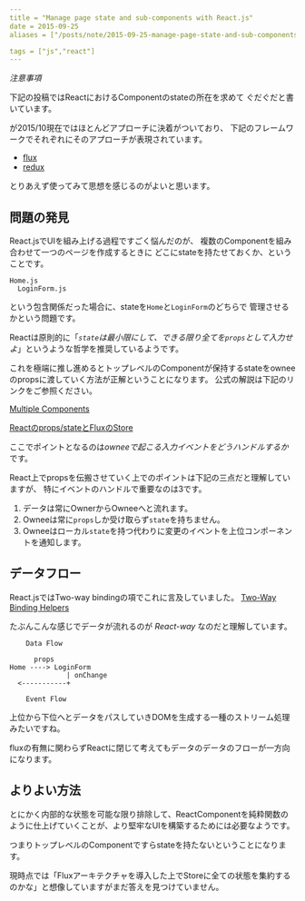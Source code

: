 ```yaml
---
title = "Manage page state and sub-components with React.js"
date = 2015-09-25
aliases = ["/posts/note/2015-09-25-manage-page-state-and-sub-components-with-react.html"]

tags = ["js","react"]
---
```


*注意事項*

下記の投稿ではReactにおけるComponentのstateの所在を求めて
ぐだぐだと書いています。

が2015/10現在ではほとんどアプローチに決着がついており、
下記のフレームワークでそれぞれにそのアプローチが表現されています。

- [flux](https://github.com/facebook/flux)
- [redux](https://github.com/rackt/redux)

とりあえず使ってみて思想を感じるのがよいと思います。

問題の発見
--------------

React.jsでUIを組み上げる過程ですごく悩んだのが、
複数のComponentを組み合わせて一つのページを作成するときに
どこにstateを持たせておくか、ということです。

```
Home.js
  LoginForm.js
```

という包含関係だった場合に、stateを`Home`と`LoginForm`のどちらで
管理させるかという問題です。

Reactは原則的に「_`state`は最小限にして、できる限り全てを`props`として入力せよ_」というような哲学を推奨しているようです。

これを極端に推し進めるとトップレベルのComponentが保持するstateをowneeのpropsに渡していく方法が正解ということになります。
公式の解説は下記のリンクをご参照ください。

[Multiple Components](https://facebook.github.io/react/docs/multiple-components.html#data-flow)

[Reactのprops/stateとFluxのStore](http://mizchi.hatenablog.com/entry/2015/08/24/233919)

ここでポイントとなるのは*owneeで起こる入力イベントをどうハンドルするか*です。

React上でpropsを伝搬させていく上でのポイントは下記の三点だと理解していますが、
特にイベントのハンドルで重要なのは3です。

1. データは常にOwnerからOwneeへと流れます。
2. Owneeは常に`props`しか受け取らず`state`を持ちません。
3. Owneeはローカル`state`を持つ代わりに変更のイベントを上位コンポーネントを通知します。

データフロー
-------------

React.jsではTwo-way bindingの項でこれに言及していました。
[Two-Way Binding Helpers](https://facebook.github.io/react/docs/two-way-binding-helpers.html)

たぶんこんな感じでデータが流れるのが _React-way_ なのだと理解しています。

```
    Data Flow

      props       
Home ----> LoginForm
              | onChange
  <-----------+

    Event Flow
```

上位から下位へとデータをパスしていきDOMを生成する一種のストリーム処理みたいですね。

fluxの有無に関わらずReactに閉じて考えてもデータのデータのフローが一方向になります。


よりよい方法
------------

とにかく内部的な状態を可能な限り排除して、ReactComponentを純粋関数のように仕上げていくことが、より堅牢なUIを構築するためには必要なようです。

つまりトップレベルのComponentですらstateを持たないということになります。

現時点では「Fluxアーキテクチャを導入した上でStoreに全ての状態を集約するのかな」と想像していますがまだ答えを見つけていません。
